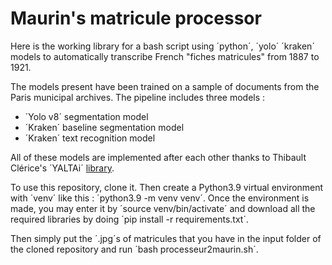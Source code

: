# Maurin's matricule processor
Here is the working library for a bash script using ´python´, ´yolo´ ´kraken´ models to automatically transcribe French "fiches matricules" from 1887 to 1921.

The models present have been trained on a sample of documents from the Paris municipal archives. The pipeline includes three models :
- ´Yolo v8´ segmentation model
- ´Kraken´ baseline segmentation model
- ´Kraken´ text recognition model

All of these models are implemented after each other thanks to Thibault Clérice's ´YALTAi´ [library](https://github.com/PonteIneptique/YALTAi).

To use this repository, clone it. Then create a Python3.9 virtual environment with ´venv´ like this : ´python3.9 -m venv venv´. Once the environment is made, you may enter it by ´source venv/bin/activate´ and download all the required libraries by doing ´pip install -r requirements.txt´.

Then simply put the ´.jpg´s of matricules that you have in the input folder of the cloned repository and run ´bash processeur2maurin.sh´.
